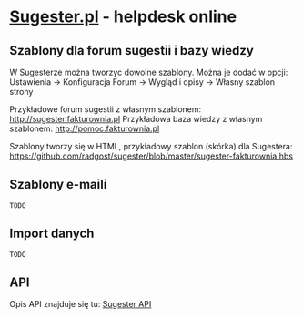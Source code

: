 [Sugester.pl](http://sugester.pl/) - helpdesk online
===========

Szablony dla forum sugestii i bazy wiedzy
---------------

W Sugesterze można tworzyc dowolne szablony. Można je dodać w opcji: Ustawienia -> Konfiguracja Forum -> Wygląd i opisy -> Własny szablon strony

Przykładowe forum sugestii z własnym szablonem: http://sugester.fakturownia.pl
Przykładowa baza wiedzy z własnym szablonem: http://pomoc.fakturownia.pl


Szablony tworzy się w HTML, przykładowy szablon (skórka) dla Sugestera: https://github.com/radgost/sugester/blob/master/sugester-fakturownia.hbs


Szablony e-maili
---------------
`TODO`

Import danych
---------------
`TODO`


API
---------------

Opis API znajduje się tu: [Sugester API](http://sugester.pl/api)



